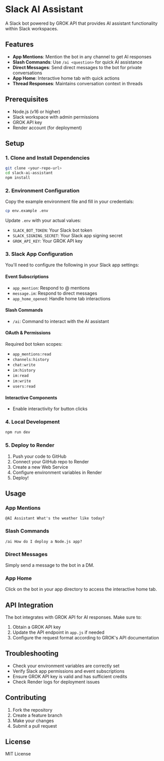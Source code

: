 # Slack AI Assistant

A Slack bot powered by GROK API that provides AI assistant functionality within Slack workspaces.

## Features

- **App Mentions**: Mention the bot in any channel to get AI responses
- **Slash Commands**: Use `/ai <question>` for quick AI assistance
- **Direct Messages**: Send direct messages to the bot for private conversations
- **App Home**: Interactive home tab with quick actions
- **Thread Responses**: Maintains conversation context in threads

## Prerequisites

- Node.js (v16 or higher)
- Slack workspace with admin permissions
- GROK API key
- Render account (for deployment)

## Setup

### 1. Clone and Install Dependencies

```bash
git clone <your-repo-url>
cd slack-ai-assistant
npm install
```

### 2. Environment Configuration

Copy the example environment file and fill in your credentials:

```bash
cp env.example .env
```

Update `.env` with your actual values:
- `SLACK_BOT_TOKEN`: Your Slack bot token
- `SLACK_SIGNING_SECRET`: Your Slack app signing secret
- `GROK_API_KEY`: Your GROK API key

### 3. Slack App Configuration

You'll need to configure the following in your Slack app settings:

#### Event Subscriptions
- `app_mention`: Respond to @ mentions
- `message.im`: Respond to direct messages
- `app_home_opened`: Handle home tab interactions

#### Slash Commands
- `/ai`: Command to interact with the AI assistant

#### OAuth & Permissions
Required bot token scopes:
- `app_mentions:read`
- `channels:history`
- `chat:write`
- `im:history`
- `im:read`
- `im:write`
- `users:read`

#### Interactive Components
- Enable interactivity for button clicks

### 4. Local Development

```bash
npm run dev
```

### 5. Deploy to Render

1. Push your code to GitHub
2. Connect your GitHub repo to Render
3. Create a new Web Service
4. Configure environment variables in Render
5. Deploy!

## Usage

### App Mentions
```
@AI Assistant What's the weather like today?
```

### Slash Commands
```
/ai How do I deploy a Node.js app?
```

### Direct Messages
Simply send a message to the bot in a DM.

### App Home
Click on the bot in your app directory to access the interactive home tab.

## API Integration

The bot integrates with GROK API for AI responses. Make sure to:

1. Obtain a GROK API key
2. Update the API endpoint in `app.js` if needed
3. Configure the request format according to GROK's API documentation

## Troubleshooting

- Check your environment variables are correctly set
- Verify Slack app permissions and event subscriptions
- Ensure GROK API key is valid and has sufficient credits
- Check Render logs for deployment issues

## Contributing

1. Fork the repository
2. Create a feature branch
3. Make your changes
4. Submit a pull request

## License

MIT License
